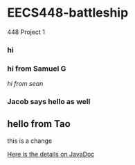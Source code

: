 # EECS448-battleship
448 Project 1

### hi

### hi from Samuel G

*hi from sean*

### Jacob says hello as well

## hello from Tao
this is a change

[Here is the details on JavaDoc](https://en.wikipedia.org/wiki/Javadoc#:~:text=Javadoc%20(originally%20cased%20JavaDoc)%20is,format%20from%20Java%20source%20code.)
